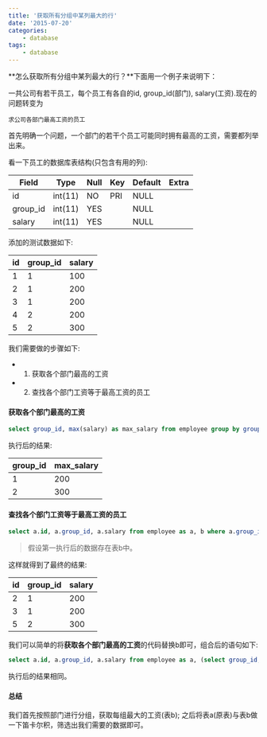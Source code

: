 ```yaml
---
title: '获取所有分组中某列最大的行'
date: '2015-07-20'
categories:
    - database
tags:
    - database
---
```


**怎么获取所有分组中某列最大的行？**下面用一个例子来说明下：

一共公司有若干员工，每个员工有各自的id, group_id(部门), salary(工资).现在的问题转变为

`求公司各部门最高工资的员工`

首先明确一个问题，一个部门的若干个员工可能同时拥有最高的工资，需要都列举出来。

看一下员工的数据库表结构(只包含有用的列):


| Field    | Type    | Null | Key | Default | Extra |
|----------|---------|------|-----|---------|-------|
| id       | int(11) | NO   | PRI | NULL    |       |
| group_id | int(11) | YES  |     | NULL    |       |
| salary   | int(11) | YES  |     | NULL    |       | |

添加的测试数据如下:

| id | group_id | salary |
|----|----------|--------|
|  1 |    1     |    100 |
|  2 |    1     |    200 |
|  3 |    1     |    200 |
|  4 |    2     |    200 |
|  5 |    2     |    300 |

我们需要做的步骤如下:

- 1. 获取各个部门最高的工资
- 2. 查找各个部门工资等于最高工资的员工

#### 获取各个部门最高的工资
```sql
select group_id, max(salary) as max_salary from employee group by group_id;
```
执行后的结果:

| group_id | max_salary |
|----------|------------|
|        1 |        200 |
|        2 |        300 |

#### 查找各个部门工资等于最高工资的员工
```sql
select a.id, a.group_id, a.salary from employee as a, b where a.group_id=b.group_id and a.salary=b.max_salary;
```
>假设第一执行后的数据存在表b中。

这样就得到了最终的结果:

| id | group_id | salary |
|----|----------|--------|
|  2 |        1 |    200 |
|  3 |        1 |    200 |
|  5 |        2 |    300 |

我们可以简单的将**获取各个部门最高的工资**的代码替换b即可，组合后的语句如下:

```sql
select a.id, a.group_id, a.salary from employee as a, (select group_id, max(salary) as max_salary from employee group by group_id) as b where a.group_id=b.group_id and a.salary=b.max_salary;
```

执行后的结果相同。

#### 总结

我们首先按照部门进行分组，获取每组最大的工资(表b); 之后将表a(原表)与表b做一下笛卡尔积，筛选出我们需要的数据即可。


